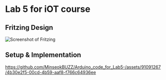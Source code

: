 # Lab 5 for iOT course #

## Fritzing Design ##

![Screenshot of Fritzing](https://github.com/MinseokBUZZ/Arduino_code_for_Lab5-/assets/91091267/ea2a224c-4e1d-45b1-9a44-09d82518e98f)

## Setup & Implementation ##

https://github.com/MinseokBUZZ/Arduino_code_for_Lab5-/assets/91091267/4b30e2f5-00cd-4b59-aaf8-f766c64936ee

